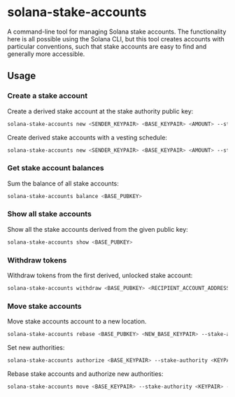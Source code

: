 # solana-stake-accounts

A command-line tool for managing Solana stake accounts. The functionality here is all
possible using the Solana CLI, but this tool creates accounts with particular
conventions, such that stake accounts are easy to find and generally more accessible.

## Usage

### Create a stake account

Create a derived stake account at the stake authority public key:

```bash
solana-stake-accounts new <SENDER_KEYPAIR> <BASE_KEYPAIR> <AMOUNT> --stake-authority <KEYPAIR> --withdraw-authority <KEYPAIR>
```

Create derived stake accounts with a vesting schedule:

```bash
solana-stake-accounts new <SENDER_KEYPAIR> <BASE_KEYPAIR> <AMOUNT> --stake-authority <KEYPAiR> --withdraw-authority <KEYPAIR> --cliff <PERCENTAGE> --cliff-years <NUMBER> --unlock-years <NUMBER> --unlocks <NUMBER> --custodian <PUBKEY>
```

### Get stake account balances

Sum the balance of all stake accounts:

```bash
solana-stake-accounts balance <BASE_PUBKEY>
```

### Show all stake accounts

Show all the stake accounts derived from the given public key:

```bash
solana-stake-accounts show <BASE_PUBKEY>
```

### Withdraw tokens

Withdraw tokens from the first derived, unlocked stake account:

```bash
solana-stake-accounts withdraw <BASE_PUBKEY> <RECIPIENT_ACCOUNT_ADDRESS> <AMOUNT> --withdraw-authority <KEYPAIR>
```

### Move stake accounts

Move stake accounts account to a new location.

```bash
solana-stake-accounts rebase <BASE_PUBKEY> <NEW_BASE_KEYPAIR> --stake-authority <KEYPAIR>
```

Set new authorities:

```bash
solana-stake-accounts authorize <BASE_KEYPAIR> --stake-authority <KEYPAIR> --withdraw-authority <KEYPAIR> --new-stake-authority <KEYPAIR> --new-withdraw-authority <PUBKEY>
```

Rebase stake accounts and authorize new authorities:

```bash
solana-stake-accounts move <BASE_KEYPAIR> --stake-authority <KEYPAIR> --withdraw-authority <KEYPAIR> --new-stake-authority <KEYPAIR> --new-withdraw-authority <PUBKEY>
```
